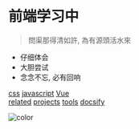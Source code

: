 # 前端学习中

> 問渠那得清如許, 為有源頭活水來

* 仔细体会
* 大胆尝试
* 念念不忘, 必有回响

[css](css/)
[javascript](javascript/)
[Vue](Vue/)   
[related](related/)
[projects](projects/)
[tools](tools/)
[docsify](docsify.md) 


<!-- ![](./pikachu.jpg) -->

![color](#f0f0f0)